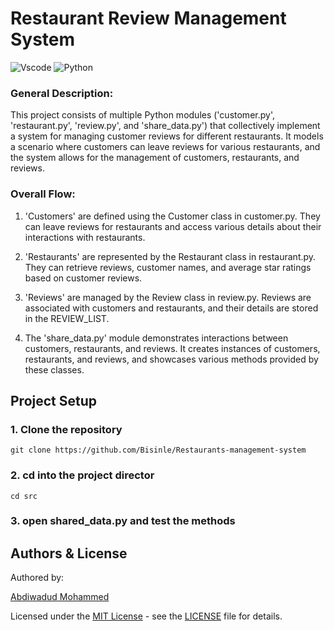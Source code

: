 # Restaurant Review Management System

![Vscode](https://img.shields.io/badge/VSCode-0078D4?style=for-the-badge&logo=visual%20studio%20code&logoColor=white)
![Python](https://img.shields.io/badge/Python-FFD43B?style=for-the-badge&logo=python&logoColor=blue)

### General Description:

This project consists of multiple Python modules ('customer.py', 'restaurant.py', 'review.py', and 'share_data.py') that collectively implement a system for managing customer reviews for different restaurants. It models a scenario where customers can leave reviews for various restaurants, and the system allows for the management of customers, restaurants, and reviews.

### Overall Flow:

1. 'Customers' are defined using the Customer class in customer.py. They can leave reviews for restaurants and access various details about their interactions with restaurants.

2. 'Restaurants' are represented by the Restaurant class in restaurant.py. They can retrieve reviews, customer names, and average star ratings based on customer reviews.

3. 'Reviews' are managed by the Review class in review.py. Reviews are associated with customers and restaurants, and their details are stored in the REVIEW_LIST.

4. The 'share_data.py' module demonstrates interactions between customers, restaurants, and reviews. It creates instances of customers, restaurants, and reviews, and showcases various methods provided by these classes.

## Project Setup

### 1. Clone the repository

```
git clone https://github.com/Bisinle/Restaurants-management-system

```

### 2. cd into the project director

```
cd src
```

### 3. open shared_data.py and test the methods

## <us> Authors & License</u>

Authored by:

[Abdiwadud Mohammed](https://github.com/Bisinle)

Licensed under the [MIT License](LICENSE) - see the [LICENSE](LICENSE) file for details.
